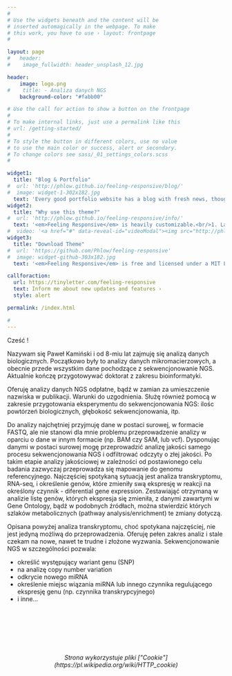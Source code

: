 ```yaml
---
#
# Use the widgets beneath and the content will be
# inserted automagically in the webpage. To make
# this work, you have to use › layout: frontpage
#

layout: page
#   header: 
#    image_fullwidth: header_unsplash_12.jpg

header:
    image: logo.png
#    title: - Analiza danych NGS
    background-color: "#fabb00"

# Use the call for action to show a button on the frontpage
#
# To make internal links, just use a permalink like this
# url: /getting-started/
#
# To style the button in different colors, use no value
# to use the main color or success, alert or secondary.
# To change colors see sass/_01_settings_colors.scss
#

widget1:
  title: "Blog & Portfolio"
#  url: 'http://phlow.github.io/feeling-responsive/blog/'
#  image: widget-1-302x182.jpg
  text: 'Every good portfolio website has a blog with fresh news, thoughts and develop&shy;ments of your activities. <em>Feeling Responsive</em> offers you a fully functional blog with an archive page to give readers a quick overview of all your posts.'
widget2:
  title: "Why use this theme?"
#  url: 'http://phlow.github.io/feeling-responsive/info/'
  text: '<em>Feeling Responsive</em> is heavily customizable.<br/>1. Language-Support :)<br/>2. Optimized for speed and it&#39;s responsive.<br/>3. Built on <a href="http://foundation.zurb.com/">Foundation Framework</a>.<br/>4. Seven different Headers.<br/>5. Customizable navigation, footer,...'
#  video: '<a href="#" data-reveal-id="videoModal"><img src="http://phlow.github.io/feeling-responsive/images/start-video-feeling-responsive-302x182.jpg" width="302" height="182" alt=""/></a>'
widget3:
  title: "Download Theme"
#  url: 'https://github.com/Phlow/feeling-responsive'
#  image: widget-github-303x182.jpg
  text: '<em>Feeling Responsive</em> is free and licensed under a MIT License. Make it your own and start building. Grab the <a href="https://github.com/Phlow/feeling-responsive/tree/bare-bones-version">Bare-Bones-Version</a> for a fresh start or learn how to use it with the <a href="https://github.com/Phlow/feeling-responsive/tree/gh-pages">education-version</a> with sample posts and images. Then tell me via Twitter <a href="http://twitter.com/phlow">@phlow</a>.'

callforaction:
  url: https://tinyletter.com/feeling-responsive
  text: Inform me about new updates and features ›
  style: alert

permalink: /index.html

#
---
```


Cześć !

Nazywam się Paweł Kamiński i od 8-miu lat zajmuję się analizą danych biologicznych. Początkowo były to analizy danych mikromacierzowych, a obecnie przede wszystkim dane pochodzące z sekwencjonowanie NGS.
Aktualnie kończę przygotowywać doktorat z zakresu bioinformatyki.

Oferuję analizy danych NGS odpłatne, bądź w zamian za umieszczenie nazwiska w publikacji. Warunki do uzgodnienia.
Służę również pomocą w zakresie przygotowania eksperymentu do sekwencjonowania NGS: ilośc powtórzeń biologicznych, głębokość sekwencjonowania, itp.

Do analizy najchętniej przyjmuję dane w postaci surowej, w formacie FASTQ, ale nie stanowi dla mnie problemu przeprowadzenie analizy w oparciu o dane w innym formacie (np. BAM czy SAM, lub vcf). Dysponując danymi w postaci surowej mogę przeprowadzić analizę jakości samego procesu sekwencjonowania NGS i odfiltrować odczyty o złej jakości. Po takim etapie analizy jakościowej w zależności od postawionego celu badania zazwyczaj przeprowadza się mapowanie do genomu referencyjnego. Najczęściej spotykaną sytuacją jest analiza transkryptomu, RNA-seq, i określenie genów, które zmieniły swą ekspresję w reakcji na określony czynnik - diferential gene expression. Zestawiająć otrzymaną w analizie listę genów, których ekspresja się zmieniła, z danymi zawartymi w Gene Ontology, bądź w podobnych źródłach, można stwierdzić których szlaków metabolicznych (pathway analysis/enrichment) te zmiany dotyczą.

Opisana powyżej analiza transkryptomu, choć spotykana najczęściej, nie jest jedyną możliwą do przeprowadzenia. Oferuję pełen zakres analiz i stale czekam na nowe, nawet te trudne i złożone wyzwania. Sekwencjonowanie NGS w szczególności pozwala:

- określić występujący wariant genu (SNP)
- na analizę copy number variation
- odkrycie nowego miRNA
- określenie miejsc wiązania miRNA lub innego czynnika regulującego ekspresję genu (np. czynnika transkrypcyjnego)
- i inne...


<br><br><br><br><br>
<h6><center> Strona wykorzystuje pliki ["Cookie"](https://pl.wikipedia.org/wiki/HTTP_cookie) </center></h6>
